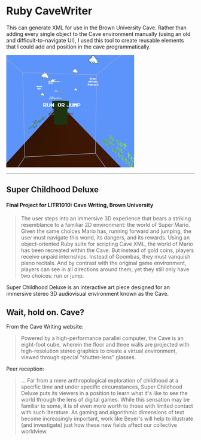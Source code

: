 # Ruby CaveWriter

This can generate XML for use in the Brown University Cave. Rather than adding every single object to the Cave environment manually (using an old and difficult-to-navigate UI), I used this tool to create reusable elements that I could add and position in the cave programmatically.

![ScreenShot](mario.png)

-----------
## Super Childhood Deluxe
#### Final Project for LITR1010: Cave Writing, Brown University

> The user steps into an immersive 3D experience that bears a striking resemblance to a familiar 2D environment: the world of Super Mario. Given the same choices Mario has, running forward and jumping, the user must navigate this world, its dangers, and its rewards. Using an object-oriented Ruby suite for scripting Cave XML, the world of Mario has been recreated within the Cave. But instead of gold coins, players receive unpaid internships. Instead of Goombas, they must vanquish piano recitals. And by contrast with the original game environment, players can see in all directions around them, yet they still only have two choices: run or jump.

Super Childhood Deluxe is an interactive art piece designed for an immersive stereo 3D audiovisual environment known as the Cave.

## Wait, hold on. Cave?

From the Cave Writing website:

> Powered by a high-performance parallel computer, the Cave is an eight-foot cube, wherein the floor and three walls are projected with high-resolution stereo graphics to create a virtual environment, viewed through special “shutter-lens” glasses.

Peer reception:
> … Far from a mere anthropological exploration of childhood at a specific time and under specific circumstances, Super Childhood Deluxe puts its viewers in a position to learn what it's like to see the world through the lens of digital games. While this sensation may be familiar to some, it is of even more worth to those with limited contact with such literature. As gaming and algorithmic dimensions of text become increasingly important, work like Beyer's will help to illustrate (and investigate) just how these new fields affect our collective worldview.
